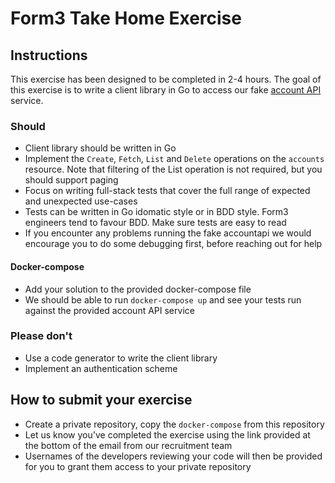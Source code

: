 # Form3 Take Home Exercise

## Instructions

This exercise has been designed to be completed in 2-4 hours. The goal of this exercise is to write a client library 
in Go to access our fake [account API](http://api-docs.form3.tech/api.html#organisation-accounts) service. 

### Should
- Client library should be written in Go
- Implement the `Create`, `Fetch`, `List` and `Delete` operations on the `accounts` resource. Note that filtering of the List operation is not required, but you should support paging
- Focus on writing full-stack tests that cover the full range of expected and unexpected use-cases
 - Tests can be written in Go idomatic style or in BDD style. Form3 engineers tend to favour BDD. Make sure tests are easy to read
 - If you encounter any problems running the fake accountapi we would encourage you to do some debugging first, 
before reaching out for help

#### Docker-compose

 - Add your solution to the provided docker-compose file
 - We should be able to run `docker-compose up` and see your tests run against the provided account API service 

### Please don't
- Use a code generator to write the client library
- Implement an authentication scheme

## How to submit your exercise
- Create a private repository, copy the `docker-compose` from this repository
- Let us know you've completed the exercise using the link provided at the bottom of the email from our recruitment team
- Usernames of the developers reviewing your code will then be provided for you to grant them access to your private repository
